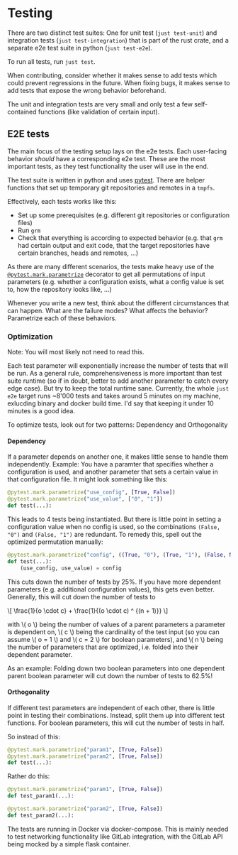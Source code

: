 # Testing

There are two distinct test suites: One for unit test (`just test-unit`) and
integration tests (`just test-integration`) that is part of the rust crate, and
a separate e2e test suite in python (`just test-e2e`).

To run all tests, run `just test`.

When contributing, consider whether it makes sense to add tests which could
prevent regressions in the future. When fixing bugs, it makes sense to add tests
that expose the wrong behavior beforehand.

The unit and integration tests are very small and only test a few self-contained
functions (like validation of certain input).

## E2E tests

The main focus of the testing setup lays on the e2e tests. Each user-facing
behavior *should* have a corresponding e2e test. These are the most important
tests, as they test functionality the user will use in the end.

The test suite is written in python and uses
[pytest](https://docs.pytest.org/en/stable/). There are helper functions that
set up temporary git repositories and remotes in a `tmpfs`.

Effectively, each tests works like this:

* Set up some prerequisites (e.g. different git repositories or configuration
  files)
* Run `grm`
* Check that everything is according to expected behavior (e.g. that `grm` had
  certain output and exit code, that the target repositories have certain
  branches, heads and remotes, ...)

As there are many different scenarios, the tests make heavy use of the
[`@pytest.mark.parametrize`](https://docs.pytest.org/en/stable/how-to/parametrize.html#pytest-mark-parametrize)
decorator to get all permutations of input parameters (e.g. whether a
configuration exists, what a config value is set to, how the repository looks
like, ...)

Whenever you write a new test, think about the different circumstances that can
happen. What are the failure modes? What affects the behavior? Parametrize each
of these behaviors.

### Optimization

Note: You will most likely not need to read this.

Each test parameter will exponentially increase the number of tests that will be
run. As a general rule, comprehensiveness is more important than test suite
runtime (so if in doubt, better to add another parameter to catch every edge
case). But try to keep the total runtime sane. Currently, the whole `just e2e`
target runs ~8'000 tests and takes around 5 minutes on my machine, exlucding
binary and docker build time. I'd say that keeping it under 10 minutes is a good
idea.

To optimize tests, look out for two patterns: Dependency and Orthogonality

#### Dependency

If a parameter depends on another one, it makes little sense to handle them
independently. Example: You have a paramter that specifies whether a
configuration is used, and another parameter that sets a certain value in that
configuration file. It might look something like this:

```python
@pytest.mark.parametrize("use_config", [True, False])
@pytest.mark.parametrize("use_value", ["0", "1"])
def test(...):
```

This leads to 4 tests being instantiated. But there is little point in setting a
configuration value when no config is used, so the combinations `(False, "0")`
and `(False, "1")` are redundant. To remedy this, spell out the optimized
permutation manually:

```python
@pytest.mark.parametrize("config", ((True, "0"), (True, "1"), (False, None)))
def test(...):
    (use_config, use_value) = config
```

This cuts down the number of tests by 25%. If you have more dependent parameters
(e.g. additional configuration values), this gets even better.  Generally, this
will cut down the number of tests to

\\[ \frac{1}{o \cdot c} + \frac{1}{(o \cdot c) ^ {(n + 1)}} \\]

with \\( o \\) being the number of values of a parent parameters a parameter is
dependent on, \\( c \\) being the cardinality of the test input (so you can
assume \\( o = 1 \\) and \\( c = 2 \\) for boolean parameters), and \\( n \\)
being the number of parameters that are optimized, i.e. folded into their
dependent parameter.

As an example: Folding down two boolean parameters into one dependent parent
boolean parameter will cut down the number of tests to 62.5%!

#### Orthogonality

If different test parameters are independent of each other, there is little
point in testing their combinations. Instead, split them up into different test
functions. For boolean parameters, this will cut the number of tests in half.

So instead of this:

```python
@pytest.mark.parametrize("param1", [True, False])
@pytest.mark.parametrize("param2", [True, False])
def test(...):
```

Rather do this:

```python
@pytest.mark.parametrize("param1", [True, False])
def test_param1(...):

@pytest.mark.parametrize("param2", [True, False])
def test_param2(...):
```

The tests are running in Docker via docker-compose. This is mainly needed to
test networking functionality like GitLab integration, with the GitLab API being
mocked by a simple flask container.
